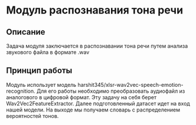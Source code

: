 # Модуль распознавания тона речи
## Описание

Задача модуля заключается в распознавании тона речи путем анализа звукового файла в формате .wav

## Принцип работы

Модуль использует модель harshit345/xlsr-wav2vec-speech-emotion-recognition. Для его работы необходимо преобразовать
аудиофайл из аналогового в цифровой формат. Эту задачу на себя берет Wav2Vec2FeatureExtractor. Далее подготовленный 
датасет идет на вход нашей модели. На выходе мы получаем словарь с распределением вероятностей тонов. 